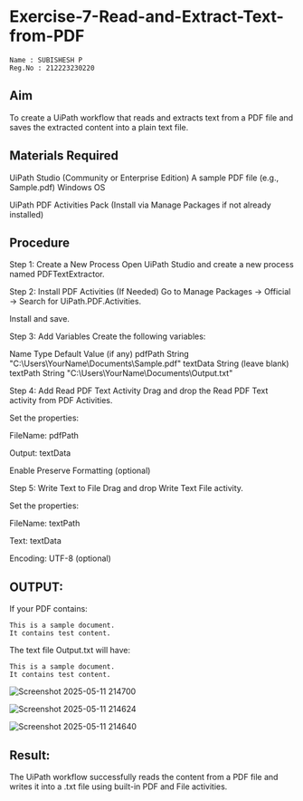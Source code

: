 # Exercise-7-Read-and-Extract-Text-from-PDF

~~~
Name : SUBISHESH P
Reg.No : 212223230220
~~~

## Aim
To create a UiPath workflow that reads and extracts text from a PDF file and saves the extracted content into a plain text file.

## Materials Required
UiPath Studio (Community or Enterprise Edition)
A sample PDF file (e.g., Sample.pdf)
Windows OS

UiPath PDF Activities Pack (Install via Manage Packages if not already installed)

## Procedure
Step 1: Create a New Process
Open UiPath Studio and create a new process named PDFTextExtractor.

Step 2: Install PDF Activities (If Needed)
Go to Manage Packages → Official → Search for UiPath.PDF.Activities.

Install and save.

Step 3: Add Variables
Create the following variables:

Name	Type	Default Value (if any)
pdfPath	String	"C:\Users\YourName\Documents\Sample.pdf"
textData	String	(leave blank)
textPath	String	"C:\Users\YourName\Documents\Output.txt"

Step 4: Add Read PDF Text Activity
Drag and drop the Read PDF Text activity from PDF Activities.

Set the properties:

FileName: pdfPath

Output: textData

Enable Preserve Formatting (optional)

Step 5: Write Text to File
Drag and drop Write Text File activity.

Set the properties:

FileName: textPath

Text: textData

Encoding: UTF-8 (optional)

## OUTPUT:
If your PDF contains:

~~~
This is a sample document.
It contains test content.
~~~
The text file Output.txt will have:

~~~
This is a sample document.
It contains test content.
~~~

![Screenshot 2025-05-11 214700](https://github.com/user-attachments/assets/994513ce-0a44-465d-afd9-72c453887f66)

![Screenshot 2025-05-11 214624](https://github.com/user-attachments/assets/b3e69a2e-662d-4046-8227-808c224dc511)

![Screenshot 2025-05-11 214640](https://github.com/user-attachments/assets/aca7833c-5e36-43e5-bbee-58e9c8fdcc30)

## Result:
The UiPath workflow successfully reads the content from a PDF file and writes it into a .txt file using built-in PDF and File activities.

